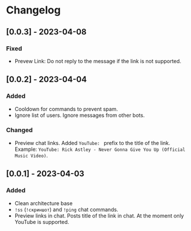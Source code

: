 # Changelog

## [0.0.3] - 2023-04-08

### Fixed

- Prevew Link: Do not reply to the message if the link is not supported.

## [0.0.2] - 2023-04-04

### Added

- Cooldown for commands to prevent spam.
- Ignore list of users. Ignore messages from other bots.

### Changed

- Preview chat links. Added `YouTube: ` prefix to the title of the link. Example: `YouTube: Rick Astley - Never Gonna Give You Up (Official Music Video)`.

## [0.0.1] - 2023-04-03

### Added

- Clean architecture base
- `!ss` (`!скриншот`) and  `!ping` chat commands.
- Preview links in chat. Posts title of the link in chat. At the moment only YouTube is supported.
